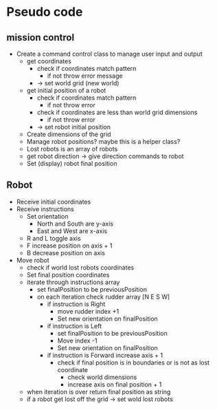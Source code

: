 # Pseudo code

## mission control
- Create a command control class to manage user input and output
    - get coordinates
        - check if coordinates match pattern
            - if not throw error message
        -  -> set world grid (new world)
    - get initial position of a robot
        - check if coordinates match pattern
            - if not throw error
        - check if coordinates are less than world grid dimensions
            - if not throw error
        - -> set robot initial position
    - Create dimensions of the grid
    - Manage robot positions? maybe this is a helper class?
    - Lost robots is an array of robots
    - get robot direction -> give direction commands to robot
    - Set (display) robot final position

## Robot
- Receive initial coordinates
- Receive instructions
    - Set orientation
        - North and South are y-axis
        - East and West are x-axis
    - R and L toggle axis
    - F increase position on axis + 1
    - B decrease position on axis
- Move robot
    - check if world lost robots coordinates
    -  Set final position coordinates
    - iterate through instructions array
        - set finalPosition to be previousPosition
        - on each iteration check rudder array [N E S W]
            - if instruction is Right
                <!-- - set finalPosition to be previousPosition -->
                - move rudder index +1
                <!-- - toggle actual axis -->
                - Set new orientation on finalPosition
            - if instruction is Left
                - set finalPosition to be previousPosition
                - Move index -1
                <!-- - toggle actual axis -->
                - Set new orientation on finalPosition
            - if instruction is Forward increase axis + 1
                - check if final position is in boundaries or is not as lost coordinate
                    <!-- - set finalPosition to be previousPosition -->
                    - check world dimensions
                    - increase axis on final position + 1
    - when iteration is over return final position as string
    - if a robot get lost off the grid -> set wold lost robots
